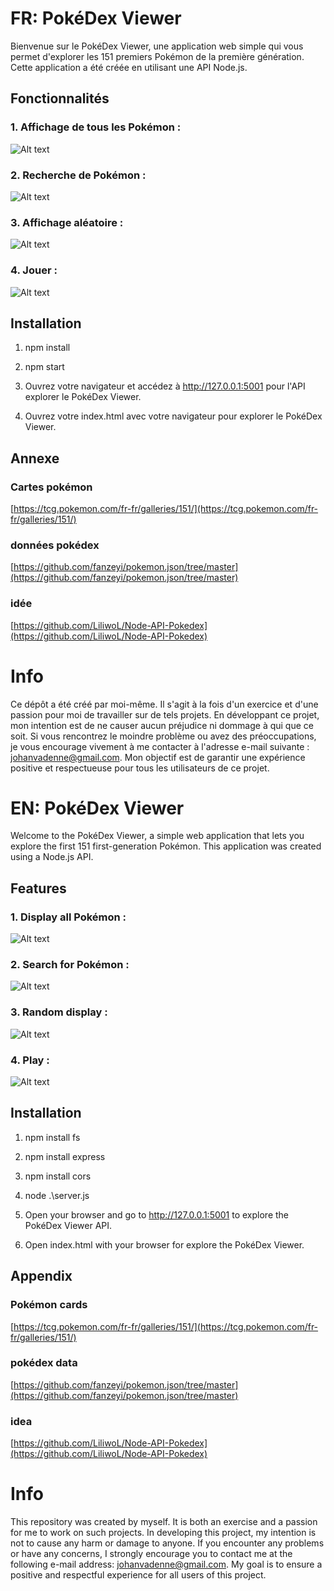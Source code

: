 # FR: PokéDex Viewer

Bienvenue sur le PokéDex Viewer, une application web simple qui vous permet d'explorer les 151 premiers Pokémon de la première génération. Cette application a été créée en utilisant une API Node.js.

## Fonctionnalités

### 1. **Affichage de tous les Pokémon** : 

![Alt text](./assets/images/all.png)

### 2. **Recherche de Pokémon** : 

![Alt text](./assets/images/search.png)

### 3. **Affichage aléatoire** : 

![Alt text](./assets/images/random.png)

### 4. **Jouer** : 

![Alt text](./assets/images/play.png)

## Installation


1. npm install

2. npm start

3. Ouvrez votre navigateur et accédez à http://127.0.0.1:5001 pour l'API explorer le PokéDex Viewer.

4. Ouvrez votre index.html avec votre navigateur pour explorer le PokéDex Viewer.

## Annexe

### Cartes pokémon
[https://tcg.pokemon.com/fr-fr/galleries/151/](https://tcg.pokemon.com/fr-fr/galleries/151/)

### données pokédex
[https://github.com/fanzeyi/pokemon.json/tree/master](https://github.com/fanzeyi/pokemon.json/tree/master)

### idée
[https://github.com/LiliwoL/Node-API-Pokedex](https://github.com/LiliwoL/Node-API-Pokedex)

# Info
Ce dépôt a été créé par moi-même. Il s'agit à la fois d'un exercice et d'une passion pour moi de travailler sur de tels projets. En développant ce projet, mon intention est de ne causer aucun préjudice ni dommage à qui que ce soit. Si vous rencontrez le moindre problème ou avez des préoccupations, je vous encourage vivement à me contacter à l'adresse e-mail suivante : johanvadenne@gmail.com. Mon objectif est de garantir une expérience positive et respectueuse pour tous les utilisateurs de ce projet.

# EN: PokéDex Viewer

Welcome to the PokéDex Viewer, a simple web application that lets you explore the first 151 first-generation Pokémon. This application was created using a Node.js API.

## Features

### 1. **Display all Pokémon** : 

![Alt text](./assets/images/all.png)

### 2. **Search for Pokémon** : 

![Alt text](./assets/images/search.png)

### 3. **Random display** : 

![Alt text](./assets/images/random.png)

### 4. **Play** : 

![Alt text](image.png)

## Installation


1. npm install fs

2. npm install express

3. npm install cors

4. node .\server.js

5. Open your browser and go to http://127.0.0.1:5001 to explore the PokéDex Viewer API.

6. Open index.html with your browser for explore the PokéDex Viewer.

## Appendix

### Pokémon cards
[https://tcg.pokemon.com/fr-fr/galleries/151/](https://tcg.pokemon.com/fr-fr/galleries/151/)

### pokédex data
[https://github.com/fanzeyi/pokemon.json/tree/master](https://github.com/fanzeyi/pokemon.json/tree/master)

### idea
[https://github.com/LiliwoL/Node-API-Pokedex](https://github.com/LiliwoL/Node-API-Pokedex)

# Info
This repository was created by myself. It is both an exercise and a passion for me to work on such projects. In developing this project, my intention is not to cause any harm or damage to anyone. If you encounter any problems or have any concerns, I strongly encourage you to contact me at the following e-mail address: johanvadenne@gmail.com. My goal is to ensure a positive and respectful experience for all users of this project.
